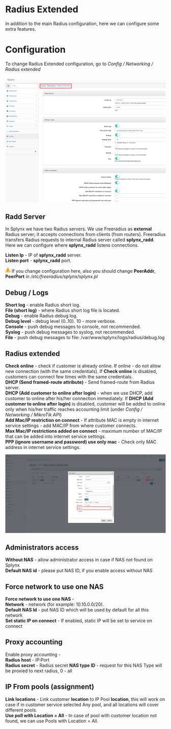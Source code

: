 Radius Extended
===============

In addition to the main Radius configuration, here we can configure some extra features.

# Configuration

To change Radius Extended configuration, go to _Config / Networking / Radius extended_

![(image)](image2018-9-28_10-3-57.png)


## Radd Server

In Splynx we have two Radius servers. We use Freeradius as **external** Radius server; it accepts connections from clients (from routers). Freeradius transfers Radius requests to internal Radius server called **splynx_radd**. Here we can configure where **splynx_radd** listens connections.

**Listen Ip** - IP of **splynx_radd** server.  
**Listen port** - **splynx_radd** port.

![(warning)](warning.png) If you change configuration here, also you should change **PeerAddr**, **PeerPort** in _/etc/freeradius/splynx/splynx.pl_

## Debug / Logs

**Short log** - enable Radius short log.  
**File (short log)** - where Radius short log file is located.  
**Debug** - enable Radius debug log.  
**Debug level** - debug level (0..10). 10 - more verbose.  
**Console** - push debug messages to console, not recommended.  
**Syslog** - push debug messages to syslog, not recommended.  
**File** - push debug messages to <span>file: /var/www/splynx/logs/radius/debug.log</span>

## Radius extended

**Check online** - check if customer is already online. If online - do not allow new connection (with the same credentials). If **Check online** is disabled, customers can connect few times with the same credentials.  
**DHCP (Send framed-route attribute)** - Send framed-route from Radius server.  
**DHCP (Add customer to online after login)** - when we use DHCP, add customer to online after his/her connection immediately. If **DHCP (Add customer to online after login)** is disabled, customer will be added to online only when his/her traffic reaches accounting limit (under _Config / Networking / MikroTik API_)  
**Add Mac/IP restriction on connect** - If attribute MAC is empty in internet service settings - add MAC/IP from where customer connects.  
**Max Mac/IP restrictions added on connect** - maximum number of MAC/IP that can be added into internet service settings.  
**PPP (ignore username and password) use only mac** - Check only MAC address in internet service settings.  

![(image)](image2018-9-28_12-49-28.png)

## Administrators access

**Without NAS** - allow administrator access in case if NAS not found on Splynx  
**Default NAS id** - please put NAS ID, if you enable access without NAS

## Force network to use one NAS

**Force network to use one NAS** -  
**Network** - network (for example: 10.10.0.0/20).  
**Default NAS Id** - put NAS ID which will be used by default for all this network  
**Set static IP on connect** - If enabled, static IP will be set to service on connect

## Proxy accounting

Enable proxy accounting -  
**Radius host** - IP:Port  
**Radius secret** - Radius secret
**NAS type ID** - request for this NAS Type will be proxied to next radius, 0 - all

## IP From pools (assignment)

**Link locations** - Link customer **location** to IP Pool **location**, this will work on case if in customer service selected Any pool, and all locations will cover different pools.  
**Use poll with Location = All** - In case of pool with customer location not found, we can use Pools with Location = All.
